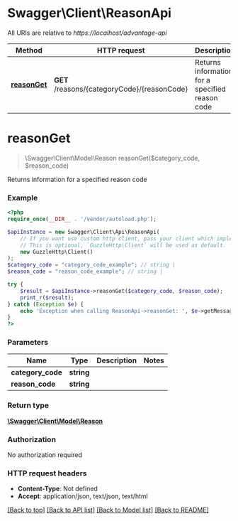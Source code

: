 # Swagger\Client\ReasonApi

All URIs are relative to *https://localhost/advantage-api*

Method | HTTP request | Description
------------- | ------------- | -------------
[**reasonGet**](ReasonApi.md#reasonGet) | **GET** /reasons/{categoryCode}/{reasonCode} | Returns information for a specified reason code


# **reasonGet**
> \Swagger\Client\Model\Reason reasonGet($category_code, $reason_code)

Returns information for a specified reason code

### Example
```php
<?php
require_once(__DIR__ . '/vendor/autoload.php');

$apiInstance = new Swagger\Client\Api\ReasonApi(
    // If you want use custom http client, pass your client which implements `GuzzleHttp\ClientInterface`.
    // This is optional, `GuzzleHttp\Client` will be used as default.
    new GuzzleHttp\Client()
);
$category_code = "category_code_example"; // string | 
$reason_code = "reason_code_example"; // string | 

try {
    $result = $apiInstance->reasonGet($category_code, $reason_code);
    print_r($result);
} catch (Exception $e) {
    echo 'Exception when calling ReasonApi->reasonGet: ', $e->getMessage(), PHP_EOL;
}
?>
```

### Parameters

Name | Type | Description  | Notes
------------- | ------------- | ------------- | -------------
 **category_code** | **string**|  |
 **reason_code** | **string**|  |

### Return type

[**\Swagger\Client\Model\Reason**](../Model/Reason.md)

### Authorization

No authorization required

### HTTP request headers

 - **Content-Type**: Not defined
 - **Accept**: application/json, text/json, text/html

[[Back to top]](#) [[Back to API list]](../../README.md#documentation-for-api-endpoints) [[Back to Model list]](../../README.md#documentation-for-models) [[Back to README]](../../README.md)

